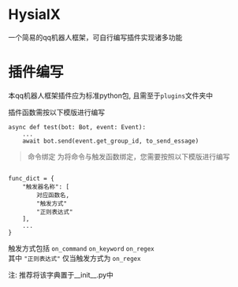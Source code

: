 # HysialX
一个简易的qq机器人框架，可自行编写插件实现诸多功能
# 插件编写
本qq机器人框架插件应为标准python包, 且需至于<code>plugins</code>文件夹中

插件函数需按以下模版进行编写
<pre><code>async def test(bot: Bot, event: Event):
    ...
    await bot.send(event.get_group_id, to_send_essage)
</code></pre>

>命令绑定
为将命令与触发函数绑定，您需要按照以下模版进行编写
<pre><code>
func_dict = {
    "触发器名称": [
        对应函数名,
        "触发方式"
        "正则表达式"
    ],
    ...
}
</code></pre>
触发方式包括 <code>on_command</code> <code>on_keyword</code> <code>on_regex</code> <br>
其中 <code>"正则表达式"</code> 仅当触发方式为 <code>on_regex</code>

注: 推荐将该字典置于__init__.py中
